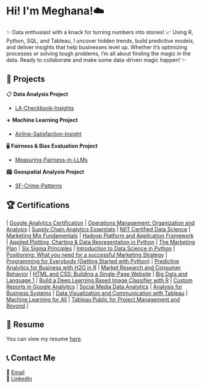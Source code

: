 # Hi! I'm Meghana!☁️

✨ Data enthusiast with a knack for turning numbers into stories! 📈 Using R, Python, SQL, and Tableau, I uncover hidden trends, build predictive models, and deliver insights that help businesses level up. Whether it’s optimizing processes or solving tough problems, I’m all about finding the magic in the data. Ready to collaborate and make some data-driven magic happen! ✨

## 🚀 Projects
📋 **Data Analysis Project**                                                                                                     
- [LA-Checkbook-Insights](https://github.com/meghananekkanti25/LA-Checkbook-Insights?tab=readme-ov-file#-la-checkbook-insights)
                                   
✈️ **Machine Learning Project**  
- [Airline-Satisfaction-Insight](https://github.com/meghananekkanti25/Airline-Customer-Satisfaction)  

🖥️ **Fairness & Bias Evaluation Project**  
- [Measuring-Fairness-in-LLMs](https://github.com/meghananekkanti25/Measuring-Fairness-in-LLMs)

🏙️ **Geospatial Analysis Project**
- [SF-Crime-Patterns](https://github.com/meghananekkanti25/SF-Crime-Patterns)


## 🏆 Certifications
| [Google Analytics Certification](https://skillshop.credential.net/a07dec93-d9f1-4652-a2eb-c7e21f844501#acc.1F8Yvox7)  | [Operations Management: Organization and Analysis](https://coursera.org/share/c24b16f47f2a52698dda8976adc1bff2a) | [Supply Chain Analytics Essentials](https://coursera.org/share/2e85b7322e9e0bc445dce3cfdd82ef85) 
| [NIIT Certified Data Science](https://github.com/user-attachments/files/19391935/NIIT.Course.cert.pdf)               | [Marketing Mix Fundamentals](https://coursera.org/share/dec132dcefef18cfe39faf14fb164b5f) | [Hadoop Platform and Application Framework](https://coursera.org/share/48bb7eecd678cfcdb9cdf9e4ee1b47b3) 
| [Applied Plotting, Charting & Data Representation in Python](https://coursera.org/share/41b670d656a4bbc904767dccc7f80fc7) | [The Marketing Plan](https://coursera.org/share/71acde382ac8536f8e913ff87c97fdfb) | [Six Sigma Principles](https://coursera.org/share/3df9ec65caee63275c2b1ac0d91a0e8c) 
| [Introduction to Data Science in Python](https://coursera.org/share/96b8aa0ede8cc9907675ccb64536e9ed)                 | [Positioning: What you need for a successful Marketing Strategy](https://coursera.org/share/e9474753be4864f414d06da6b9bfa6f8) | [Programming for Everybody (Getting Started with Python)](https://coursera.org/share/27fe56d95d28b95ad184e6fc42ae9234) 
| [Predictive Analytics for Business with H2O in R](https://coursera.org/share/31e72df0fde2815621b460fd6f30dd5c)          | [Market Research and Consumer Behavior](https://coursera.org/share/31efdc548ce458effd624cdd2df04909) | [HTML and CSS: Building a Single-Page Website](https://coursera.org/share/7de43b00e94c8f28e978e9225313de14) 
| [Big Data and Language 1](https://coursera.org/share/6046e62fd24c0dad188e797493ae3333)                                 | [Build a Deep Learning Based Image Classifier with R](https://coursera.org/share/60523c8d7fb4142b556463bf5b3cf028) | [Custom Reports in Google Analytics](https://coursera.org/share/d07d9aa90c979ec6bba7168a721daa3d) 
| [Social Media Data Analytics](https://coursera.org/share/a7e2b4324d9afe7ad6fd920121228c00)                             | [Analysis for Business Systems](https://coursera.org/share/6df6aaa84f3df122e605bb3358cde838) | [Data Visualization and Communication with Tableau](https://coursera.org/share/8ff51936c3c2bf5317e156a271f87f2a) 
| [Machine Learning for All](https://coursera.org/share/34ab4f2f30c51d3389925b878294f727)                               | [Tableau Public for Project Management and Beyond](https://coursera.org/share/d19c0ac462446ea4761d0bbbc3a0fce9) |  

## 📄 Resume

You can view my resume [here](https://drive.google.com/file/d/1tBozXoaf4rJca3ch2LYcN857k7EwdyyE/view?usp=sharing).

## 📞 Contact Me
📧 [Email](mailto:meghana.nekkanti25@gmail.com)  
🔗 [LinkedIn](https://www.linkedin.com/in/meghana-nekkanti/) 
